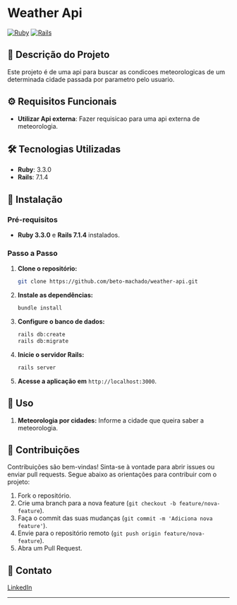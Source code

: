 
# Weather Api 

[![Ruby](https://img.shields.io/badge/Ruby-3.3.0-red)](https://www.ruby-lang.org/en/)
[![Rails](https://img.shields.io/badge/Rails-7.1.4-red)](https://rubyonrails.org/)

## 📘 Descrição do Projeto

Este projeto é de uma api para buscar as condicoes  meteorologicas de um determinada cidade passada por parametro pelo usuario.

## ⚙️ Requisitos Funcionais

- **Utilizar Api externa**: Fazer requisicao para uma api externa de meteorologia.

## 🛠️ Tecnologias Utilizadas

- **Ruby**: 3.3.0
- **Rails**: 7.1.4

## 🚀 Instalação

### Pré-requisitos

- **Ruby 3.3.0** e **Rails 7.1.4** instalados.

### Passo a Passo

1. **Clone o repositório:**
   ```bash
   git clone https://github.com/beto-machado/weather-api.git
   ```

2. **Instale as dependências:**
   ```bash
   bundle install
   ```

3. **Configure o banco de dados:**
   ```bash
   rails db:create
   rails db:migrate
   ```
5. **Inicie o servidor Rails:**
   ```bash
   rails server
   ```

6. **Acesse a aplicação em** `http://localhost:3000`.

## 📝 Uso

1. **Meteorologia por cidades:** Informe a cidade que queira saber a meteorologia.

## 🤝 Contribuições

Contribuições são bem-vindas! Sinta-se à vontade para abrir issues ou enviar pull requests. Segue abaixo as orientações para contribuir com o projeto:

1. Fork o repositório.
2. Crie uma branch para a nova feature (`git checkout -b feature/nova-feature`).
3. Faça o commit das suas mudanças (`git commit -m 'Adiciona nova feature'`).
4. Envie para o repositório remoto (`git push origin feature/nova-feature`).
5. Abra um Pull Request.

## 📧 Contato

[LinkedIn](https://www.linkedin.com/in/betomachado3/)

---

